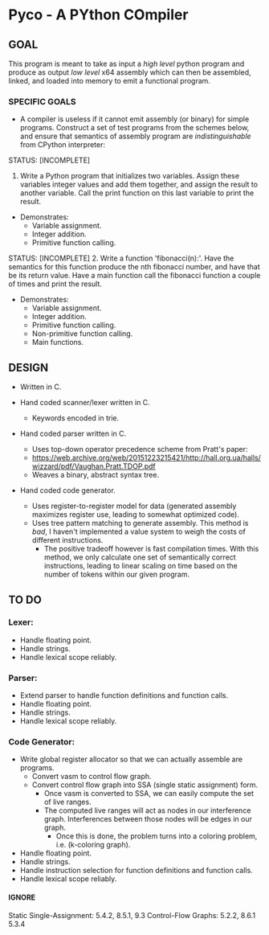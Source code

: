 # Pyco - A PYthon COmpiler
## GOAL
This program is meant to take as input a *high level* python program and produce as output
*low level* x64 assembly which can then be assembled, linked, and loaded into memory to emit
a functional program.

### SPECIFIC GOALS
- A compiler is useless if it cannot emit assembly (or binary) for simple
programs. Construct a set of test programs from the schemes below, and ensure
that semantics of assembly program are *indistinguishable* from CPython
interpreter:

STATUS: [INCOMPLETE]
1. Write a Python program that initializes two variables. Assign these
variables integer values and add them together, and assign the result to
another variable. Call the print function on this last variable to print the
result.
- Demonstrates:
    - Variable assignment.
    - Integer addition.
    - Primitive function calling.

STATUS: [INCOMPLETE]
2. Write a function 'fibonacci(n):'. Have the semantics for this function
produce the nth fibonacci number, and have that be its return value. Have a
main function call the fibonacci function a couple of times and print the 
result.
- Demonstrates:
    - Variable assignment.
    - Integer addition.
    - Primitive function calling.
    - Non-primitive function calling.
    - Main functions.



## DESIGN
- Written in C.

- Hand coded scanner/lexer written in C.
    - Keywords encoded in trie.

- Hand coded parser written in C.
    - Uses top-down operator precedence scheme from Pratt's paper:
    - https://web.archive.org/web/20151223215421/http://hall.org.ua/halls/wizzard/pdf/Vaughan.Pratt.TDOP.pdf 
    - Weaves a binary, abstract syntax tree.

- Hand coded code generator.
    - Uses register-to-register model for data (generated assembly maximizes
    register use, leading to somewhat optimized code).
    - Uses tree pattern matching to generate assembly. This method is *bad*, I
    haven't implemented a value system to weigh the costs of different
    instructions.
        - The positive tradeoff however is fast compilation times. With this
        method, we only calculate one set of semantically correct instructions,
        leading to linear scaling on time based on the number of tokens within our
        given program.

## TO DO
### Lexer:
- Handle floating point.
- Handle strings.
- Handle lexical scope reliably.

### Parser:
- Extend parser to handle function definitions and function calls.
- Handle floating point.
- Handle strings.
- Handle lexical scope reliably.

### Code Generator:
- Write global register allocator so that we can actually assemble are programs.
    - Convert vasm to control flow graph.
    - Convert control flow graph into SSA (single static assignment) form.
        - Once vasm is converted to SSA, we can easily compute the set of live
        ranges.
        - The computed live ranges will act as nodes in our interference graph.
        Interferences between those nodes will be edges in our graph.
            - Once this is done, the problem turns into a coloring problem, i.e.
            (k-coloring graph).
- Handle floating point.
- Handle strings.
- Handle instruction selection for function definitions and function calls.
- Handle lexical scope reliably.

#### IGNORE
Static Single-Assignment: 5.4.2, 8.5.1, 9.3
Control-Flow Graphs: 5.2.2, 8.6.1 5.3.4
